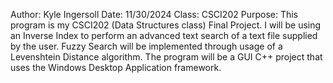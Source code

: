 Author: Kyle Ingersoll
Date: 11/30/2024
Class: CSCI202
Purpose: This program is my CSCI202 (Data Structures class) Final Project. 
	I will be using an Inverse Index to perform an advanced text search of a text file supplied by the user. 
	Fuzzy Search will be implemented through usage of a Levenshtein Distance algorithm. 
	The program will be a GUI C++ project that uses the Windows Desktop Application framework.
